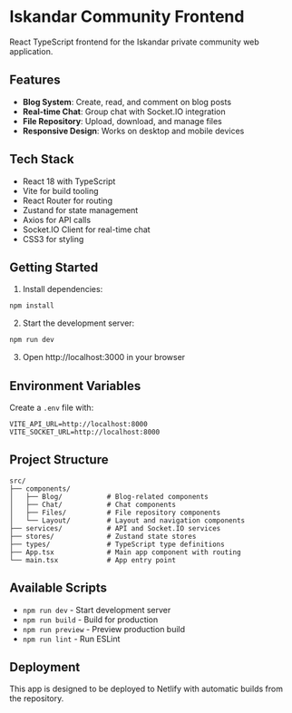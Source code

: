 # Iskandar Community Frontend

React TypeScript frontend for the Iskandar private community web application.

## Features

- **Blog System**: Create, read, and comment on blog posts
- **Real-time Chat**: Group chat with Socket.IO integration
- **File Repository**: Upload, download, and manage files
- **Responsive Design**: Works on desktop and mobile devices

## Tech Stack

- React 18 with TypeScript
- Vite for build tooling
- React Router for routing
- Zustand for state management
- Axios for API calls
- Socket.IO Client for real-time chat
- CSS3 for styling

## Getting Started

1. Install dependencies:
```bash
npm install
```

2. Start the development server:
```bash
npm run dev
```

3. Open http://localhost:3000 in your browser

## Environment Variables

Create a `.env` file with:
```
VITE_API_URL=http://localhost:8000
VITE_SOCKET_URL=http://localhost:8000
```

## Project Structure

```
src/
├── components/
│   ├── Blog/           # Blog-related components
│   ├── Chat/           # Chat components
│   ├── Files/          # File repository components
│   └── Layout/         # Layout and navigation components
├── services/           # API and Socket.IO services
├── stores/             # Zustand state stores
├── types/              # TypeScript type definitions
├── App.tsx             # Main app component with routing
└── main.tsx            # App entry point
```

## Available Scripts

- `npm run dev` - Start development server
- `npm run build` - Build for production
- `npm run preview` - Preview production build
- `npm run lint` - Run ESLint

## Deployment

This app is designed to be deployed to Netlify with automatic builds from the repository.